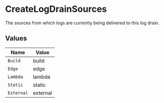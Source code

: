 # CreateLogDrainSources

The sources from which logs are currently being delivered to this log drain.


## Values

| Name       | Value      |
| ---------- | ---------- |
| `Build`    | build      |
| `Edge`     | edge       |
| `Lambda`   | lambda     |
| `Static`   | static     |
| `External` | external   |